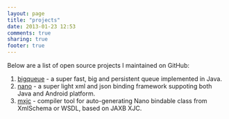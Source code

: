 ```yaml
---
layout: page
title: "projects"
date: 2013-01-23 12:53
comments: true
sharing: true
footer: true
---
```

Below are a list of open source projects I maintained on GitHub:
  
1. [bigqueue](https://github.com/bulldog2011/bigqueue) - a super fast, big and persistent queue implemented in Java.
2. [nano](https://github.com/bulldog2011/nano) - a super light xml and json binding framework suppoting both Java and Android platform.
3. [mxjc](https://github.com/bulldog2011/mxjc) - compiler tool for auto-generating Nano bindable class from XmlSchema or WSDL, based on JAXB XJC.




 